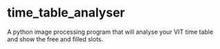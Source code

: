 # time_table_analyser
A python image processing program that will analyse your VIT time table and show the free and filled slots.

